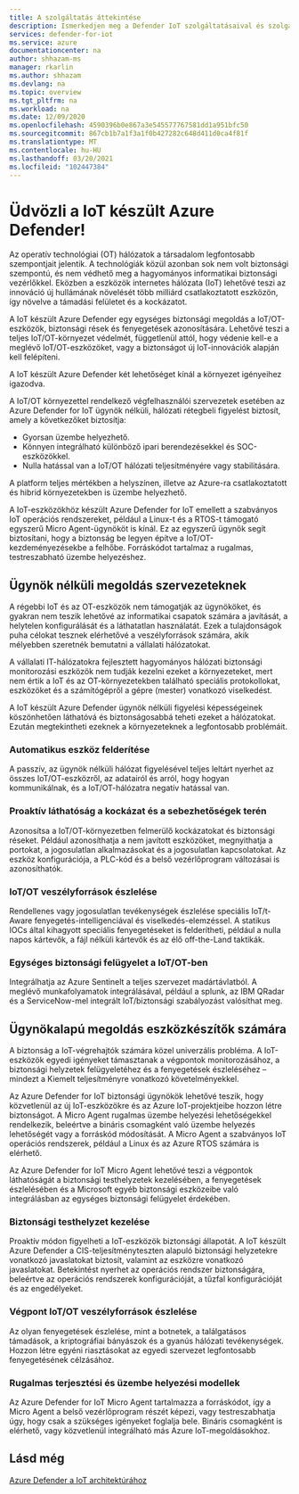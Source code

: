 ```yaml
---
title: A szolgáltatás áttekintése
description: Ismerkedjen meg a Defender IoT szolgáltatásaival és szolgáltatásaival, és Ismerje meg, hogy a Defender for IoT átfogó IoT biztonságot nyújt.
services: defender-for-iot
ms.service: azure
documentationcenter: na
author: shhazam-ms
manager: rkarlin
ms.author: shhazam
ms.devlang: na
ms.topic: overview
ms.tgt_pltfrm: na
ms.workload: na
ms.date: 12/09/2020
ms.openlocfilehash: 4590396b0e867a3e545577767581dd1a951bfc50
ms.sourcegitcommit: 867cb1b7a1f3a1f0b427282c648d411d0ca4f81f
ms.translationtype: MT
ms.contentlocale: hu-HU
ms.lasthandoff: 03/20/2021
ms.locfileid: "102447384"
---
```

# <a name="welcome-to-azure-defender-for-iot"></a>Üdvözli a IoT készült Azure Defender!

Az operatív technológiai (OT) hálózatok a társadalom legfontosabb szempontjait jelentik. A technológiák közül azonban sok nem volt biztonsági szempontú, és nem védhető meg a hagyományos informatikai biztonsági vezérlőkkel. Eközben a eszközök internetes hálózata (IoT) lehetővé teszi az innováció új hullámának növelését több milliárd csatlakoztatott eszközön, így növelve a támadási felületet és a kockázatot.  

A IoT készült Azure Defender egy egységes biztonsági megoldás a IoT/OT-eszközök, biztonsági rések és fenyegetések azonosítására. Lehetővé teszi a teljes IoT/OT-környezet védelmét, függetlenül attól, hogy védenie kell-e a meglévő IoT/OT-eszközöket, vagy a biztonságot új IoT-innovációk alapján kell felépíteni.  

A IoT készült Azure Defender két lehetőséget kínál a környezet igényeihez igazodva.

A IoT/OT környezettel rendelkező végfelhasználói szervezetek esetében az Azure Defender for IoT ügynök nélküli, hálózati rétegbeli figyelést biztosít, amely a következőket biztosítja:

- Gyorsan üzembe helyezhető.
- Könnyen integrálható különböző ipari berendezésekkel és SOC-eszközökkel.
- Nulla hatással van a IoT/OT hálózati teljesítményére vagy stabilitására. 

A platform teljes mértékben a helyszínen, illetve az Azure-ra csatlakoztatott és hibrid környezetekben is üzembe helyezhető.  

A IoT-eszközökhöz készült Azure Defender for IoT emellett a szabványos IoT operációs rendszereket, például a Linux-t és a RTOS-t támogató egyszerű Micro Agent-ügynököt is kínál. Ez az egyszerű ügynök segít biztosítani, hogy a biztonság be legyen építve a IoT/OT-kezdeményezésekbe a felhőbe. Forráskódot tartalmaz a rugalmas, testreszabható üzembe helyezéshez. 

## <a name="agentless-solution-for-organizations"></a>Ügynök nélküli megoldás szervezeteknek 

A régebbi IoT és az OT-eszközök nem támogatják az ügynököket, és gyakran nem teszik lehetővé az informatikai csapatok számára a javítását, a helytelen konfigurálását és a láthatatlan használatát. Ezek a tulajdonságok puha célokat tesznek elérhetővé a veszélyforrások számára, akik mélyebben szeretnék bemutatni a vállalati hálózatokat. 

A vállalati IT-hálózatokra fejlesztett hagyományos hálózati biztonsági monitorozási eszközök nem tudják kezelni ezeket a környezeteket, mert nem értik a IoT és az OT-környezetekben található speciális protokollokat, eszközöket és a számítógépről a gépre (mester) vonatkozó viselkedést. 

A IoT készült Azure Defender ügynök nélküli figyelési képességeinek köszönhetően láthatóvá és biztonságosabbá teheti ezeket a hálózatokat. Ezután megtekintheti ezeknek a környezeteknek a legfontosabb problémáit. 

### <a name="automatic-device-discovery"></a>Automatikus eszköz felderítése  

A passzív, az ügynök nélküli hálózat figyelésével teljes leltárt nyerhet az összes IoT/OT-eszközről, az adatairól és arról, hogy hogyan kommunikálnak, és a IoT/OT-hálózatra negatív hatással van.  

### <a name="proactive-visibility-into-risk-and-vulnerabilities"></a>Proaktív láthatóság a kockázat és a sebezhetőségek terén
 
Azonosítsa a IoT/OT-környezetben felmerülő kockázatokat és biztonsági réseket. Például azonosíthatja a nem javított eszközöket, megnyithatja a portokat, a jogosulatlan alkalmazásokat és a jogosulatlan kapcsolatokat. Az eszköz konfigurációja, a PLC-kód és a belső vezérlőprogram változásai is azonosíthatók. 

### <a name="iotot-threat-detection"></a>IoT/OT veszélyforrások észlelése  

Rendellenes vagy jogosulatlan tevékenységek észlelése speciális IoT/t-Aware fenyegetés-intelligenciával és viselkedés-elemzéssel. A statikus IOCs által kihagyott speciális fenyegetéseket is felderítheti, például a nulla napos kártevők, a fájl nélküli kártevők és az élő off-the-Land taktikák. 

### <a name="unified-security-management-across-iotot"></a>Egységes biztonsági felügyelet a IoT/OT-ben

Integrálhatja az Azure Sentinelt a teljes szervezet madártávlatból. A meglévő munkafolyamatok integrálásával, például a splunk, az IBM QRadar és a ServiceNow-mel integrált IoT/biztonsági szabályozást valósíthat meg. 

## <a name="agent-based-solution-for-device-builders"></a>Ügynökalapú megoldás eszközkészítők számára 

A biztonság a IoT-végrehajtók számára közel univerzális probléma. A IoT-eszközök egyedi igényeket támasztanak a végpontok monitorozásához, a biztonsági helyzetek felügyeletéhez és a fenyegetések észleléséhez – mindezt a Kiemelt teljesítményre vonatkozó követelményekkel. 

Az Azure Defender for IoT biztonsági ügynökök lehetővé teszik, hogy közvetlenül az új IoT-eszközökre és az Azure IoT-projektjeibe hozzon létre biztonságot. A Micro Agent rugalmas üzembe helyezési lehetőségekkel rendelkezik, beleértve a bináris csomagként való üzembe helyezés lehetőségét vagy a forráskód módosítását. A Micro Agent a szabványos IoT operációs rendszerek, például a Linux és az Azure RTOS számára is elérhető.  

Az Azure Defender for IoT Micro Agent lehetővé teszi a végpontok láthatóságát a biztonsági testhelyzetek kezelésében, a fenyegetések észlelésében és a Microsoft egyéb biztonsági eszközeibe való integrálásban az egységes biztonsági felügyelet érdekében. 

### <a name="security-posture-management"></a>Biztonsági testhelyzet kezelése

Proaktív módon figyelheti a IoT-eszközök biztonsági állapotát. A IoT készült Azure Defender a CIS-teljesítményteszten alapuló biztonsági helyzetekre vonatkozó javaslatokat biztosít, valamint az eszközre vonatkozó javaslatokat. Betekintést nyerhet az operációs rendszer biztonságára, beleértve az operációs rendszerek konfigurációját, a tűzfal konfigurációját és az engedélyeket. 

### <a name="endpoint-iotot-threat-detection"></a>Végpont IoT/OT veszélyforrások észlelése

Az olyan fenyegetések észlelése, mint a botnetek, a találgatásos támadások, a kriptográfiai bányászok és a gyanús hálózati tevékenységek. Hozzon létre egyéni riasztásokat az egyedi szervezet legfontosabb fenyegetésének célzásához. 

### <a name="flexible-distribution-and-deployment-models"></a>Rugalmas terjesztési és üzembe helyezési modellek 

Az Azure Defender for IoT Micro Agent tartalmazza a forráskódot, így a Micro Agent a belső vezérlőprogram részét képezi, vagy testreszabhatja úgy, hogy csak a szükséges igényeket foglalja bele. Bináris csomagként is elérhető, vagy közvetlenül integrálható más Azure IoT-megoldásokhoz. 

## <a name="see-also"></a>Lásd még

[Azure Defender a IoT architektúrához](architecture.md)